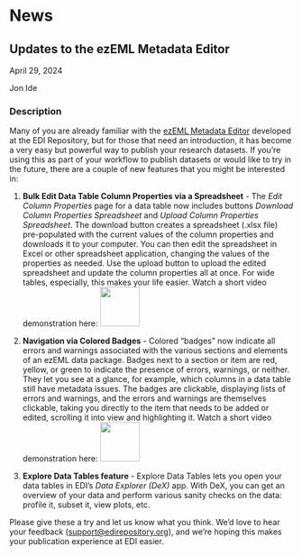 # News

## Updates to the ezEML Metadata Editor

April 29, 2024

Jon Ide

### Description

Many of you are already familiar with the [ezEML Metadata Editor](https://ezeml.edirepository.org) developed at the EDI Repository, but for those that need an introduction, it has become a very easy but powerful way to publish your research datasets. If you’re using this as part of your workflow to publish datasets or would like to try in the future, there are a couple of new features that you might be interested in:

1. **Bulk Edit Data Table Column Properties via a Spreadsheet** - The *Edit Column Properties* page for a data table now includes buttons *Download Column Properties Spreadsheet* and *Upload Column Properties Spreadsheet*. The download button creates a spreadsheet (.xlsx file) pre-populated with the current values of the column properties and downloads it to your computer. You can then edit the spreadsheet in Excel or other spreadsheet application, changing the values of the properties as needed. Use the upload button to upload the edited spreadsheet and update the column properties all at once. For wide tables, especially, this makes your life easier. Watch a short video demonstration here: [<img src = "https://ezeml.edirepository.org/user-data/youtube.png" width=70px>](https://youtu.be/tCx2xYXdiaw)

2. **Navigation via Colored Badges** - Colored “badges” now indicate all errors and warnings associated with the various sections and elements of an ezEML data package. Badges next to a section or item are red, yellow, or green to indicate the presence of errors, warnings, or neither. They let you see at a glance, for example, which columns in a data table still have metadata issues. The badges are clickable, displaying lists of errors and warnings, and the errors and warnings are themselves clickable, taking you directly to the item that needs to be added or edited, scrolling it into view and highlighting it. Watch a short video demonstration here: [<img src = "https://ezeml.edirepository.org/user-data/youtube.png" width=70>](https://www.youtube.com/watch?v=_FoRUJ7DqIc)

3. **Explore Data Tables feature** - Explore Data Tables lets you open your data tables in EDI’s *Data Explorer (DeX)* app. With DeX, you can get an overview of your data and perform various sanity checks on the data: profile it, subset it, view plots, etc.

Please give these a try and let us know what you think. We’d love to hear your feedback ([support@edirepository.org](mailto:support@edirepository.org)), and we’re hoping this makes your publication experience at EDI easier.

<!-- News -->
